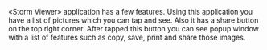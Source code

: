  «Storm Viewer» application has a few features. Using this application you have a list of pictures which you can tap and see. Also it has a share button on the top right corner.  After tapped this button you can see popup window with a list of features such as copy, save, print and share those images. 
